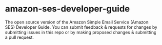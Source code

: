 # amazon-ses-developer-guide
The open source version of the Amazon Simple Email Service (Amazon SES) Developer Guide. You can submit feedback &amp; requests for changes by submitting issues in this repo or by making proposed changes &amp; submitting a pull request.
